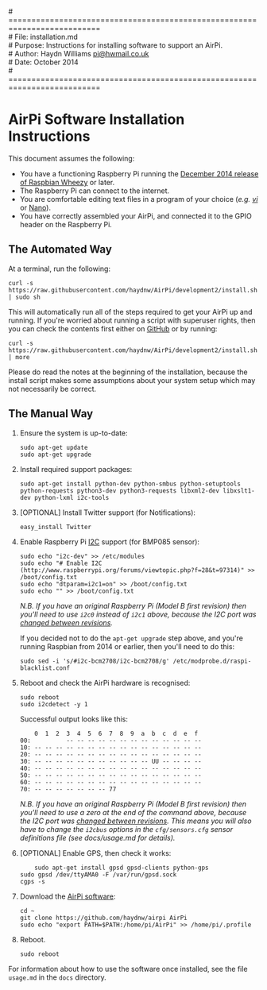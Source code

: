 \# ==========================================================================  
\# File:     installation.md  
\# Purpose:  Instructions for installing software to support an AirPi.  
\# Author:   Haydn Williams <pi@hwmail.co.uk>  
\# Date:     October 2014  
\# ==========================================================================  

# AirPi Software Installation Instructions

This document assumes the following:
+ You have a functioning Raspberry Pi running the
[December 2014 release of Raspbian Wheezy](http://downloads.raspberrypi.org/raspbian_latest) or later.
+ The Raspberry Pi can connect to the internet.
+ You are comfortable editing text files in a program of your
choice (*e.g.* *[vi](http://ex-vi.sourceforge.net)* or [Nano](http://www.nano-editor.org)).
+ You have correctly assembled your AirPi, and connected it to the GPIO
header on the Raspberry Pi.

## The Automated Way

At a terminal, run the following:
```shell
curl -s https://raw.githubusercontent.com/haydnw/AirPi/development2/install.sh | sudo sh
```
This will automatically run all of the steps required to get your AirPi up and running.
If you're worried about running a script with superuser rights, then you can check
the contents first either on [GitHub](https://github.com/haydnw/AirPi/blob/development2/install.sh)
or by running:
```shell
curl -s https://raw.githubusercontent.com/haydnw/AirPi/development2/install.sh | more
```
Please do read the notes at the beginning of the installation, because the install
script makes some assumptions about your system setup which may not necessarily
be correct.


## The Manual Way

1.  Ensure the system is up-to-date:
	```shell
	sudo apt-get update
	sudo apt-get upgrade
	```

1.  Install required support packages:
	```shell
	sudo apt-get install python-dev python-smbus python-setuptools python-requests python3-dev python3-requests libxml2-dev libxslt1-dev python-lxml i2c-tools
	```

1.  [OPTIONAL] Install Twitter support (for Notifications):
	```shell
	easy_install Twitter
	```

1.  Enable Raspberry Pi [I2C](https://learn.sparkfun.com/tutorials/i2c) support (for BMP085 sensor):
	```shell
	sudo echo "i2c-dev" >> /etc/modules
    sudo echo "# Enable I2C (http://www.raspberrypi.org/forums/viewtopic.php?f=28&t=97314)" >> /boot/config.txt
    sudo echo "dtparam=i2c1=on" >> /boot/config.txt
    sudo echo "" >> /boot/config.txt
	```
	*N.B. If you have an original Raspberry Pi (Model B first revision) then you'll
	need to use `i2c0` instead of `i2c1` above, because the I2C port was
	[changed between revisions](http://www.raspberrypi.org/upcoming-board-revision/).*
	
	If you decided not to do the `apt-get upgrade` step above, and you're running
	Raspbian from 2014 or earlier, then you'll need to do this:
	```shell
    sudo sed -i 's/#i2c-bcm2708/i2c-bcm2708/g' /etc/modprobe.d/raspi-blacklist.conf
	```

1.  Reboot and check the AirPi hardware is recognised:
	```shell
	sudo reboot
	sudo i2cdetect -y 1
	```
	Successful output looks like this:
	```shell
     	0  1  2  3  4  5  6  7  8  9  a  b  c  d  e  f
	00:          -- -- -- -- -- -- -- -- -- -- -- -- -- 
	10: -- -- -- -- -- -- -- -- -- -- -- -- -- -- -- -- 
	20: -- -- -- -- -- -- -- -- -- -- -- -- -- -- -- -- 
	30: -- -- -- -- -- -- -- -- -- -- -- UU -- -- -- -- 
	40: -- -- -- -- -- -- -- -- -- -- -- -- -- -- -- -- 
	50: -- -- -- -- -- -- -- -- -- -- -- -- -- -- -- -- 
	60: -- -- -- -- -- -- -- -- -- -- -- -- -- -- -- -- 
	70: -- -- -- -- -- -- -- 77
	```
	*N.B. If you have an original Raspberry Pi (Model B first revision) then you'll
	need to use a zero at the end of the command above, because the I2C port was
	[changed between revisions](http://www.raspberrypi.org/upcoming-board-revision/).
	This means you will also have to change the `i2cbus` options in the
	`cfg/sensors.cfg` sensor definitions file (see docs/usage.md for details).*

1.  [OPTIONAL] Enable GPS, then check it works:
	```shell
        sudo apt-get install gpsd gpsd-clients python-gps
	sudo gpsd /dev/ttyAMA0 -F /var/run/gpsd.sock
	cgps -s
	```

1.  Download the [AirPi software](https://github.com/haydnw/airpi):
	```shell
	cd ~
	git clone https://github.com/haydnw/airpi AirPi
	sudo echo "export PATH=$PATH:/home/pi/AirPi" >> /home/pi/.profile
	```

1.  Reboot.
    ```shell
    sudo reboot
    ```

For information about how to use the software once installed, see the file
`usage.md` in the `docs` directory.